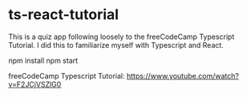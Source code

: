 # ts-react-tutorial

This is a quiz app following loosely to the freeCodeCamp Typescript Tutorial.  I did this to familiarize myself with Typescript and React.

npm install
npm start

freeCodeCamp Typescript Tutorial: https://www.youtube.com/watch?v=F2JCjVSZlG0


